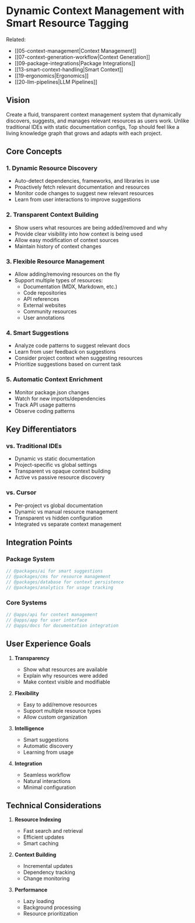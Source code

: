 # Dynamic Context Management with Smart Resource Tagging

Related:
- [[05-context-management|Context Management]]
- [[07-context-generation-workflow|Context Generation]]
- [[09-package-integrations|Package Integrations]]
- [[13-smart-context-handling|Smart Context]]
- [[19-ergonomics|Ergonomics]]
- [[20-llm-pipelines|LLM Pipelines]]

## Vision

Create a fluid, transparent context management system that dynamically discovers, suggests, and manages relevant resources as users work. Unlike traditional IDEs with static documentation configs, Top should feel like a living knowledge graph that grows and adapts with each project.

## Core Concepts

### 1. Dynamic Resource Discovery
- Auto-detect dependencies, frameworks, and libraries in use
- Proactively fetch relevant documentation and resources
- Monitor code changes to suggest new relevant resources
- Learn from user interactions to improve suggestions

### 2. Transparent Context Building
- Show users what resources are being added/removed and why
- Provide clear visibility into how context is being used
- Allow easy modification of context sources
- Maintain history of context changes

### 3. Flexible Resource Management
- Allow adding/removing resources on the fly
- Support multiple types of resources:
  - Documentation (MDX, Markdown, etc.)
  - Code repositories
  - API references
  - External websites
  - Community resources
  - User annotations

### 4. Smart Suggestions
- Analyze code patterns to suggest relevant docs
- Learn from user feedback on suggestions
- Consider project context when suggesting resources
- Prioritize suggestions based on current task

### 5. Automatic Context Enrichment
- Monitor package.json changes
- Watch for new imports/dependencies
- Track API usage patterns
- Observe coding patterns

## Key Differentiators

### vs. Traditional IDEs
- Dynamic vs static documentation
- Project-specific vs global settings
- Transparent vs opaque context building
- Active vs passive resource discovery

### vs. Cursor
- Per-project vs global documentation
- Dynamic vs manual resource management
- Transparent vs hidden configuration
- Integrated vs separate context management

## Integration Points

### Package System
```typescript
// @packages/ai for smart suggestions
// @packages/cms for resource management
// @packages/database for context persistence
// @packages/analytics for usage tracking
```

### Core Systems
```typescript
// @apps/api for context management
// @apps/app for user interface
// @apps/docs for documentation integration
```

## User Experience Goals

1. **Transparency**
   - Show what resources are available
   - Explain why resources were added
   - Make context visible and modifiable

2. **Flexibility**
   - Easy to add/remove resources
   - Support multiple resource types
   - Allow custom organization

3. **Intelligence**
   - Smart suggestions
   - Automatic discovery
   - Learning from usage

4. **Integration**
   - Seamless workflow
   - Natural interactions
   - Minimal configuration

## Technical Considerations

1. **Resource Indexing**
   - Fast search and retrieval
   - Efficient updates
   - Smart caching

2. **Context Building**
   - Incremental updates
   - Dependency tracking
   - Change monitoring

3. **Performance**
   - Lazy loading
   - Background processing
   - Resource prioritization 